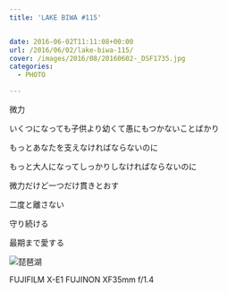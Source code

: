 ```yaml
---
title: 'LAKE BIWA #115'


date: 2016-06-02T11:11:08+00:00
url: /2016/06/02/lake-biwa-115/
cover: /images/2016/08/20160602-_DSF1735.jpg
categories:
  - PHOTO

---
```

<!--more-->

微力

いくつになっても子供より幼くて愚にもつかないことばかり

もっとあなたを支えなければならないのに

もっと大人になってしっかりしなければならないのに

微力だけど一つだけ貫きとおす

二度と離さない

守り続ける

最期まで愛する

![琵琶湖](/images/2016/08/20160602-_DSF1750.jpg "琵琶湖")

FUJIFILM X-E1 FUJINON XF35mm f/1.4
